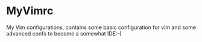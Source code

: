 # MyVimrc
My Vim configurations, contains some basic configuration for vim and some advanced confs to become a somewhat IDE:-)
